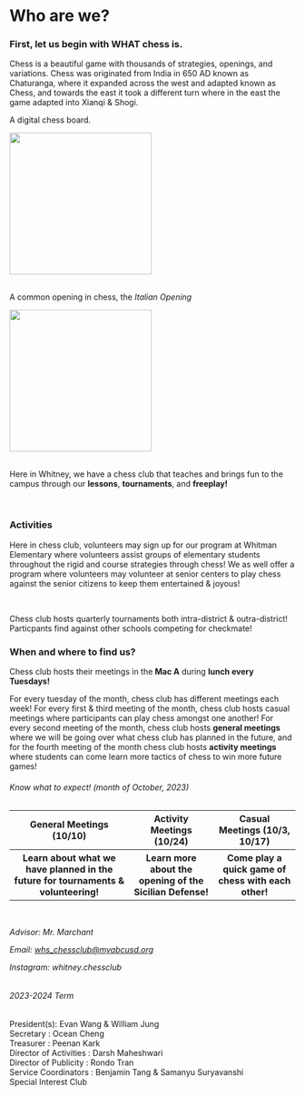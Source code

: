   <h1> Who are we? </h1>
  <h3> First, let us begin with <strong> WHAT </strong> chess is. </h3>
<p> Chess is a beautiful game with thousands of strategies, openings, and variations. Chess was originated from India in 650 AD known as Chaturanga, where it expanded across the west and adapted known as Chess, and towards the east it took a different turn where in the east the game adapted into Xianqi & Shogi. </p>

<p> A digital chess board.</p>
<img src="https://images.chesscomfiles.com/uploads/v1/images_users/tiny_mce/PedroPinhata/phpZTvydV.png" width="250" height="250"/>
<br>
<br>
<p> A common opening in chess, the <em>Italian Opening</em></p>
<img src="https://sites.psu.edu/chessopeningsforbeginners/files/2018/04/Italian-4-1qk93p4.png" width="250" height="250"/>


<br>
<br>
<p> Here in Whitney, we have a chess club that teaches and brings fun to the campus through our <strong>lessons</strong>, <strong>tournaments</strong>, and <strong>freeplay!</strong> </p>
<br>
<h3> Activities </h3> 
<p> Here in chess club, volunteers may sign up for our program at Whitman Elementary where volunteers assist groups of elementary students throughout the rigid and course strategies through chess! We as well offer a program where volunteers may volunteer at senior centers to play chess against the senior citizens to keep them entertained & joyous!</p>
<br>
<p> Chess club hosts quarterly tournaments both intra-district & outra-district! Particpants find against other schools competing for checkmate!</p>


<h3> When and where to find us? </h3>
<p> Chess club hosts their meetings in the <strong>Mac A</strong> during <strong>lunch every Tuesdays!</strong></p>
<p> For every tuesday of the month, chess club has different meetings each week! For every first & third meeting of the month, chess club hosts casual meetings where participants can play chess amongst one another! For every second meeting of the month, chess club hosts <strong>general meetings</strong> where we will be going over what chess club has planned in the future, and for the fourth meeting of the month chess club hosts <strong>activity meetings</strong> where students can come learn more tactics of chess to win more future games!</p>



<h6> Know what to expect! (month of October, 2023) <h6> 
<table>
<tbody><tr>
<th> General Meetings (10/10) </th>
<th> Activity Meetings (10/24) </th>
<th> Casual Meetings  (10/3, 10/17)</th>
</tr>
<tr>
<th> Learn about what we have planned in the future for tournaments & volunteering! </th>
<th> Learn more about the opening of the Sicilian Defense! </th>
<th> Come play a quick game of chess with each other! </th>
</tr>
</tbody></table>

<br>
<p> 
Advisor:  Mr. Marchant

Email: whs_chessclub@myabcusd.org

Instagram: whitney.chessclub
<h6>2023-2024 Term</h6>
President(s): Evan Wang & William Jung
<br>
Secretary : Ocean Cheng
<br>
Treasurer : Peenan Kark
<br>
Director of Activities : Darsh Maheshwari
<br>
Director of Publicity : Rondo Tran
<br>
Service Coordinators : Benjamin Tang & Samanyu Suryavanshi
<br>
Special Interest Club

</p>
